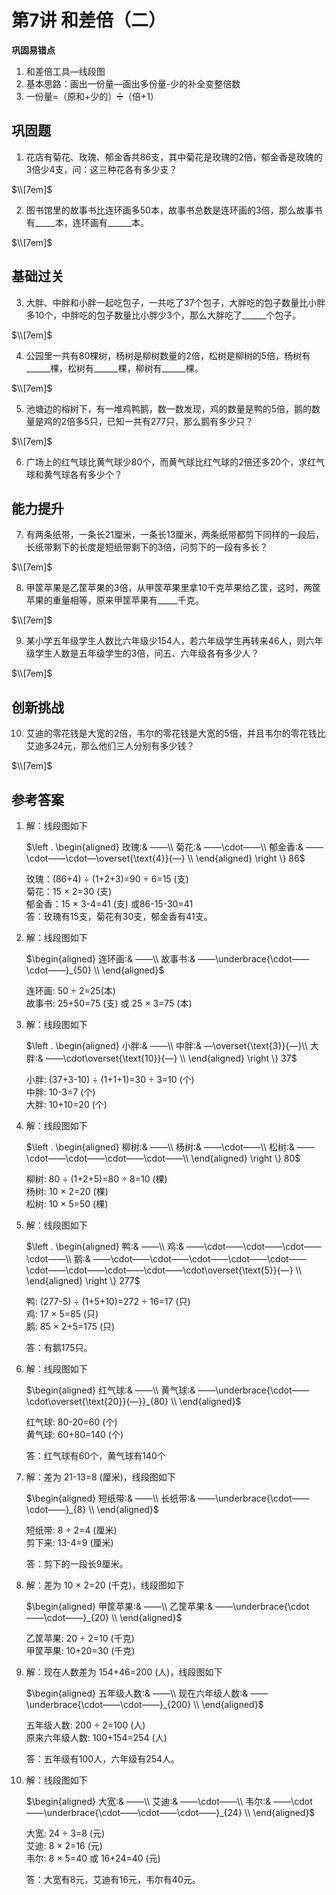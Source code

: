 # 第7讲 和差倍（二）

**巩固易错点**

1. 和差倍工具—线段图
2. 基本思路：画出一份量—画出多份量-少的补全变整倍数
3. 一份量=（原和+少的）➗（倍+1）

## 巩固题

1. 花店有菊花、玫瑰、郁金香共86支，其中菊花是玫瑰的2倍，郁金香是玫瑰的3倍少4支，问：这三种花各有多少支？

$\\[7em]$


2. 图书馆里的故事书比连环画多50本，故事书总数是连环画的3倍，那么故事书有_____本，连环画有______本。

$\\[7em]$


## 基础过关

3. 大胖、中胖和小胖一起吃包子，一共吃了37个包子，大胖吃的包子数量比小胖多10个，中胖吃的包子数量比小胖少3个，那么大胖吃了______个包子。

$\\[7em]$


4. 公园里一共有80棵树，杨树是柳树数量的2倍，松树是柳树的5倍，杨树有______棵，松树有______棵，柳树有______棵。

$\\[7em]$


5. 池塘边的榕树下，有一堆鸡鸭鹅，数一数发现，鸡的数量是鸭的5倍，鹅的数量是鸡的2倍多5只，已知一共有277只，那么鹅有多少只？

$\\[7em]$


6. 广场上的红气球比黄气球少80个，而黄气球比红气球的2倍还多20个，求红气球和黄气球各有多少个？

## 能力提升

7. 有两条纸带，一条长21厘米，一条长13厘米，两条纸带都剪下同样的一段后，长纸带剩下的长度是短纸带剩下的3倍，问剪下的一段有多长？

$\\[7em]$


8. 甲筐苹果是乙筐苹果的3倍，从甲筐苹果里拿10千克苹果给乙筐，这时，两筐苹果的重量相等，原来甲筐苹果有_____千克。

$\\[7em]$


9. 某小学五年级学生人数比六年级少154人，若六年级学生再转来46人，则六年级学生人数是五年级学生的3倍，问五、六年级各有多少人？

$\\[7em]$


## 创新挑战

10. 艾迪的零花钱是大宽的2倍，韦尔的零花钱是大宽的5倍，并且韦尔的零花钱比艾迪多24元，那么他们三人分别有多少钱？
    
$\\[7em]$


## 参考答案

 1. 解：线段图如下

    $\left . \begin{aligned}
    玫瑰:& ——\\ 
    菊花:& ——\cdot——\\ 
    郁金香:& ——\cdot——\cdot—\overset{\text{4}}{—} \\
   \end{aligned} \right \} 86$

    玫瑰：(86+4) $\div$ (1+2+3)=90 $\div$ 6=15 (支)  
    菊花：15 $\times$ 2=30 (支)  
    郁金香：15 $\times$ 3-4=41 (支) 或86-15-30=41  
    答：玫瑰有15支，菊花有30支，郁金香有41支。 

2. 解：线段图如下

   $\begin{aligned}
    连环画:& ——\\ 
    故事书:& ——\underbrace{\cdot——\cdot——}_{50} \\
   \end{aligned}$

   连环画: 50 $\div$ 2=25(本)  
   故事书: 25+50=75 (支) 或 25 $\times$ 3=75 (本)  

3. 解：线段图如下

   $\left . 
   \begin{aligned}
    小胖:& ——\\ 
    中胖:& —\overset{\text{3}}{—}\\ 
    大胖:& ——\cdot\overset{\text{10}}{—} \\
   \end{aligned}
   \right \} 37$

   小胖: (37+3-10) $\div$ (1+1+1)=30 $\div$ 3=10 (个)  
   中胖: 10-3=7 (个)  
   大胖: 10+10=20 (个)

4. 解：线段图如下

   $\left . 
   \begin{aligned}
    柳树:& ——\\ 
    杨树:& ——\cdot——\\ 
    松树:& ——\cdot——\cdot——\cdot——\cdot——\\
   \end{aligned}
   \right \} 80$

   柳树: 80 $\div$ (1+2+5)=80 $\div$ 8=10 (棵)  
   杨树: 10 $\times$ 2=20 (棵)  
   松树: 10 $\times$ 5=50 (棵)

5. 解：线段图如下

   $\left . 
   \begin{aligned}
    鸭:& ——\\ 
    鸡:& ——\cdot——\cdot——\cdot——\cdot——\\ 
    鹅:& ——\cdot——\cdot——\cdot——\cdot——\cdot——\cdot——\cdot——\cdot——\cdot——\cdot\overset{\text{5}}{—} \\
   \end{aligned}
   \right \} 277$

   鸭: (277-5) $\div$ (1+5+10)=272 $\div$ 16=17 (只)  
   鸡: 17 $\times$ 5=85 (只)  
   鹅: 85 $\times$ 2+5=175 (只)

   答：有鹅175只。

6. 解：线段图如下

   $\begin{aligned}
    红气球:& ——\\ 
    黄气球:& ——\underbrace{\cdot——\cdot\overset{\text{20}}{—}}_{80} \\
   \end{aligned}$

   红气球: 80-20=60 (个)  
   黄气球: 60+80=140 (个) 

   答：红气球有60个，黄气球有140个

7. 解：差为 21-13=8 (厘米)，线段图如下

   $\begin{aligned}
    短纸带:& ——\\ 
    长纸带:& ——\underbrace{\cdot——\cdot——}_{8} \\
   \end{aligned}$

   短纸带: 8 $\div$ 2=4 (厘米)  
   剪下来: 13-4=9 (厘米) 

   答：剪下的一段长9厘米。

8. 解：差为 10 $\times$ 2=20 (千克)，线段图如下

   $\begin{aligned}
    甲筐苹果:& ——\\ 
    乙筐苹果:& ——\underbrace{\cdot——\cdot——}_{20} \\
   \end{aligned}$

   乙筐苹果: 20 $\div$ 2=10 (千克)  
   甲筐苹果: 10+20=30 (千克) 

9. 解：现在人数差为 154+46=200 (人)，线段图如下

   $\begin{aligned}
    五年级人数:& ——\\ 
    现在六年级人数:& ——\underbrace{\cdot——\cdot——}_{200} \\
   \end{aligned}$

   五年级人数: 200 $\div$ 2=100 (人)  
   原来六年级人数: 100+154=254 (人)   

   答：五年级有100人，六年级有254人。

10. 解：线段图如下

    $\begin{aligned}
    大宽:& ——\\ 
    艾迪:& ——\cdot——\\
    韦尔:& ——\cdot——\underbrace{\cdot——\cdot——\cdot——}_{24} \\
   \end{aligned}$

    大宽: 24 $\div$ 3=8 (元)  
    艾迪: 8 $\times$ 2=16 (元)   
    韦尔: 8 $\times$ 5=40 或 16+24=40 (元)

    答：大宽有8元，艾迪有16元，韦尔有40元。